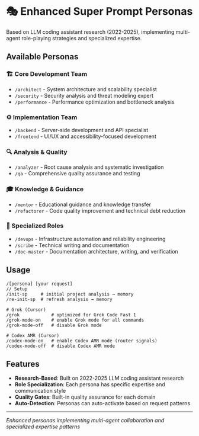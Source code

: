 # 🎭 Enhanced Super Prompt Personas

Based on LLM coding assistant research (2022-2025), implementing multi-agent role-playing strategies and specialized expertise.

## Available Personas

### 🏗️ Core Development Team
- `/architect` - System architecture and scalability specialist
- `/security` - Security analysis and threat modeling expert
- `/performance` - Performance optimization and bottleneck analysis

### ⚙️ Implementation Team
- `/backend` - Server-side development and API specialist
- `/frontend` - UI/UX and accessibility-focused development

### 🔍 Analysis & Quality
- `/analyzer` - Root cause analysis and systematic investigation
- `/qa` - Comprehensive quality assurance and testing

### 🎓 Knowledge & Guidance
- `/mentor` - Educational guidance and knowledge transfer
- `/refactorer` - Code quality improvement and technical debt reduction

### 🚀 Specialized Roles
- `/devops` - Infrastructure automation and reliability engineering
- `/scribe` - Technical writing and documentation
- `/doc-master` - Documentation architecture, writing, and verification

## Usage
```
/[persona] [your request]
// Setup
/init-sp     # initial project analysis → memory
/re-init-sp  # refresh analysis → memory

# Grok (Cursor)
/grok            # optimized for Grok Code Fast 1
/grok-mode-on    # enable Grok mode for all commands
/grok-mode-off   # disable Grok mode

# Codex AMR (Cursor)
/codex-mode-on   # enable Codex AMR mode (router signals)
/codex-mode-off  # disable Codex AMR mode
```

## Features
- **Research-Based**: Built on 2022-2025 LLM coding assistant research
- **Role Specialization**: Each persona has specific expertise and communication style
- **Quality Gates**: Built-in quality assurance for each domain
- **Auto-Detection**: Personas can auto-activate based on request patterns

---
*Enhanced personas implementing multi-agent collaboration and specialized expertise patterns*
